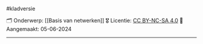 #kladversie

🗂️ Onderwerp: [[Basis van netwerken]]
🎖️ Licentie: [CC BY-NC-SA 4.0](https://creativecommons.org/licenses/by-nc-sa/4.0/)
📅 Aangemaakt: 05-06-2024

---




